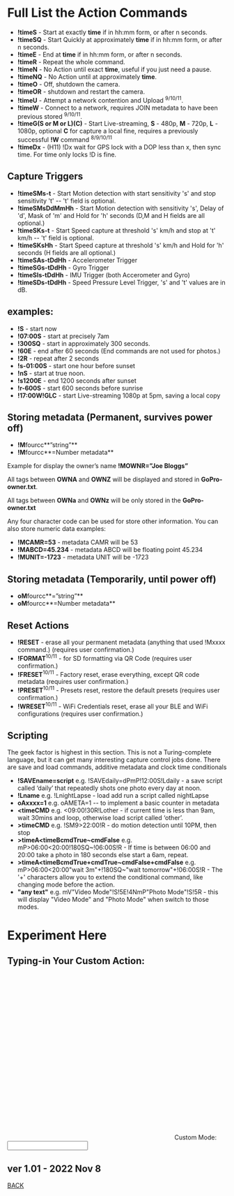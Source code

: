 # Full List the Action Commands

<script src="../../jquery.min.js"></script>
<script src="../../qrcodeborder.js"></script>
<style>
        #qrcode{
            height: 380px;
            width: 380px;
            margin: 0px;
        }
        div{
            height: 380px;
            width: 380px;
            margin: 0px;
            display: inline-block;
        }
</style>     

* **!**time**S** - Start at exactly **time** if in hh:mm form, or after n seconds. 
* **!**time**SQ** - Start Quickly at approximately **time** if in hh:mm form, or after n seconds.  
* **!**time**E** - End at **time** if in hh:mm form, or after n seconds.
* **!**time**R** - Repeat the whole command.
* **!**time**N** - No Action until exact **time**, useful if you just need a pause.
* **!**time**NQ** - No Action until at approximately **time**.
* **!**time**O** - Off, shutdown the camera.
* **!**time**OR** - shutdown and restart the camera.
* **!**time**U** - Attempt a network contention and Upload <sup>9/10/11</sup>.
* **!**time**W** - Connect to a network, requires JOIN metadata to have been previous stored <sup>9/10/11</sup>.
* **!**time**G(S or M or L)(C)** - Start Live-streaming, **S** - 480p, **M** - 720p, **L** - 1080p, optional **C** for capture a local fine, requires a previously successful **!W** command <sup>8/9/10/11</sup>
* **!**time**Dx** - (H11) !Dx wait for GPS lock with a DOP less than x, then sync time. For time only locks !D is fine. 

## Capture Triggers

* **!**time**SMs-t** - Start Motion detection with start sensitivity 's' and stop sensitivity 't' -- 't' field is optional.
* **!**time**SMsDdMmHh** - Start Motion detection with sensitivity 's', Delay of 'd', Mask of 'm' and Hold for 'h' seconds (D,M and H fields are all optional.)
* **!**time**SKs-t** - Start Speed capture at threshold 's' km/h and stop at 't' km/h -- 't' field is optional.
* **!**time**SKsHh** - Start Speed capture at threshold 's' km/h and Hold for 'h' seconds (H fields are all optional.)
* **!**time**SAs-tDdHh** - Accelerometer Trigger
* **!**time**SGs-tDdHh** - Gyro Trigger
* **!**time**SIs-tDdHh** - IMU Trigger (both Accerometer and Gyro)
* **!**time**SDs-tDdHh** - Speed Pressure Level Trigger, 's' and 't' values are in dB.

## examples:

* **!S** - start now  
* **!07:00S** - start at precisely 7am  
* **!300SQ** - start in approximately 300 seconds.  
* **!60E** - end after 60 seconds (End commands are not used for photos.)
* **!2R** - repeat after 2 seconds
* **!s-01:00S** - start one hour before sunset
* **!nS** - start at true noon.
* **!s1200E** - end 1200 seconds after sunset
* **!r-600S** - start 600 seconds before sunrise
* **!17:00W!GLC** - start Live-streaming 1080p at 5pm, saving a local copy

## Storing metadata (Permanent, survives power off)

* **!M**fourcc**”string”**
* **!M**fourcc**=Number metadata**

Example for display the owner’s name
**!MOWNR=”Joe Bloggs”**

All tags between **OWNA** and **OWNZ** will be displayed and stored in **GoPro-owner.txt**.

All tags between **OWNa** and **OWNz** will be only stored in the **GoPro-owner.txt**

Any four character code can be used for store other information. You can also store numeric data examples: 
* **!MCAMR=53** - metadata CAMR will be 53 
* **!MABCD=45.234** - metadata ABCD will be floating point 45.234
* **!MUNIT=-1723** - metadata UNIT will be -1723 

## Storing metadata (Temporarily, until power off)

* **oM**fourcc**=”string”**  
* **oM**fourcc**=Number metadata**


## Reset Actions ##

* **!RESET** - erase all your permanent metadata (anything that used !Mxxxx command.)  (requires user confirmation.)
* **!FORMAT**<sup>10/11</sup> - for SD formatting via QR Code (requires user confirmation.)
* **!FRESET**<sup>10/11</sup> - Factory reset, erase everything, except QR code metadata (requires user confirmation.)
* **!PRESET**<sup>10/11</sup> - Presets reset, restore the default presets (requires user confirmation.)
* **!WRESET**<sup>10/11</sup> - WiFi Credentials reset, erase all your BLE and WiFi configurations (requires user confirmation.)

## Scripting

The geek factor is highest in this section.  This is not a Turing-complete language, but it can get many interesting capture control jobs done.  There are save and load commands, additive metadata and clock time conditionals

* **!SAVEname=script**  e.g. !SAVEdaily=dPmP!12:00S!Ldaily - a save script called ‘daily’ that repeatedly shots one photo every day at noon. 
* **!Lname**  e.g. !LnightLapse - load add run a script called nightLapse
* **oAxxxx=1** e.g. oAMETA=1  --  to implement a basic counter in metadata
* **\<**time**CMD**  e.g. \<09:00!30R!Lother - if current time is less than 9am, wait 30mins and loop, otherwise load script called ‘other’.
* **\>**time**CMD** e.g. !SM9\>22:00!R - do motion detection until 10PM, then stop
* **\>**timeA**\<**timeB**cmdTrue~cmdFalse** e.g. mP>06:00<20:00!180SQ~!06:00S!R - If time is between 06:00 and 20:00 take a photo in 180 seconds else start a 6am, repeat.
* **\>**timeA**\<**timeB**cmdTrue+cmdTrue~cmdFalse+cmdFalse** e.g. mP>06:00<20:00"wait 3m"+!180SQ~"wait tomorrow"+!06:00S!R - The '+' characters allow you to extend the conditional command, like changing mode before the action.
* **"any text"** e.g. mV"Video Mode"!S!5E!4NmP"Photo Mode"!S!5R - this will display "Video Mode" and "Photo Mode" when switch to those modes.  

# Experiment Here

## Typing-in Your Custom Action:


<div id="qrcode"></div>
Custom Mode: <input type="text" id="tryit" value=""><br>


## ver 1.01 - 2022 Nov 8  
[BACK](..)


<script>
var once = true;
var qrcode;
var cmd = "";

function makeQR() {	
  if(once === true)
  {
    qrcode = new QRCode(document.getElementById("qrcode"), 
    {
      text : "\"Try It\"",
      width : 400,
      height : 400,
      correctLevel : QRCode.CorrectLevel.M
    });
    once = false;
  }
}

function timeLoop()
{
  if(document.getElementById("tryit") !== null)
  {
    cmd = document.getElementById("tryit").value;
	if(cmd.length === 0)
	{
		cmd = "\"Try It\"";
	}
  }
  else
  {
    cmd = "\"Try It\"";
  }

  qrcode.clear(); 
  qrcode.makeCode(cmd);
  var t = setTimeout(timeLoop, 50);
}

function myReloadFunction() {
  location.reload();
}

makeQR();
timeLoop();

</script>

